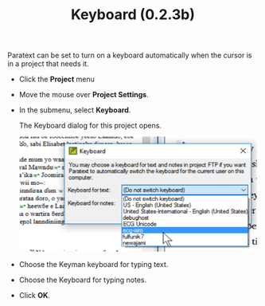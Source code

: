 ﻿---
title:  Keyboard (0.2.3b)
---
Paratext can be set to turn on a keyboard automatically when the cursor is in a project that needs it.

-   Click the **Project** menu
-   Move the mouse over **Project Settings**.
-   In the submenu, select **Keyboard**.

    The Keyboard dialog for this project opens.

    ![](media/b0c518a26e09b33ce5e8f3340f9fa7c0.png)

-   Choose the Keyman keyboard for typing text.
-   Choose the Keyboard for typing notes.
-   Click **OK**.

